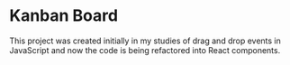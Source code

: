 # Kanban Board 
This project was created initially in my studies of drag and drop events in JavaScript and now the code is being refactored into React components.

